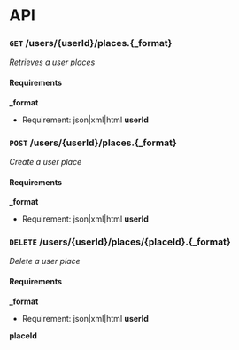 API
==============

### `GET` /users/{userId}/places.{_format} ###

_Retrieves a user places_

#### Requirements ####

**_format**

  - Requirement: json|xml|html
**userId**



### `POST` /users/{userId}/places.{_format} ###

_Create a user place_

#### Requirements ####

**_format**

  - Requirement: json|xml|html
**userId**



### `DELETE` /users/{userId}/places/{placeId}.{_format} ###

_Delete a user place_

#### Requirements ####

**_format**

  - Requirement: json|xml|html
**userId**

**placeId**
